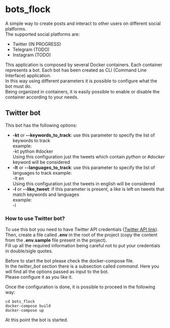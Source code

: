 # bots_flock
A simple way to create posts and interact to other users on different social platforms.  
The supported social platforms are:
- Twitter (IN PROGRESS)
- Telegram (TODO)
- Instagram (TODO)

This application is composed by several Docker containers. Each container represents a bot. Each bot has been created as CLI (Command Line Interface) application.  
In this way using different parameters it is possible to configure what the bot must do.  
Being organized in containers, it is easily possible to enable or disable the container according to your needs.  

## Twitter bot
This bot has the following options:
- **-kt** or **--keywords_to_track**: use this parameter to specify the list of keywords to track  
  example:  
  -kt python #docker  
  Using this configuration just the tweets which contain *python* or *#docker* keyword will be considered  
- **-lt** or **--languages_to_track**: use this parameter to specify the list of languages to track
  example:  
  -lt en  
  Using this configuration just the tweets in english will be considered  
- **-l** or **--like_tweet**: if this parameter is present, a like is left on tweets that match keywords and languages  
  example:  
  -l  

### How to use Twitter bot?
To use this bot you need to have Twitter API credentials ([Twitter API link](https://developer.twitter.com/en/docs/twitter-api)).  
Then, create a file called **.env** in the root of the project (copy the content from the **.env.sample** file present in the project).  
Fill up all the required information being careful not to put your credentials in double/sigle quotes.  

Before to start the bot please check the docker-compose file.  
In the *twitter_bot* section there is a subsection called *command*. Here you will find all the options passed as input to the bot.  
Please configure it as you like it.  

Once the configuration is done, it is possible to proceed in the following way:

    cd bots_flock   
    docker-compose build  
    docker-compose up  

At this point the bot is started.   





